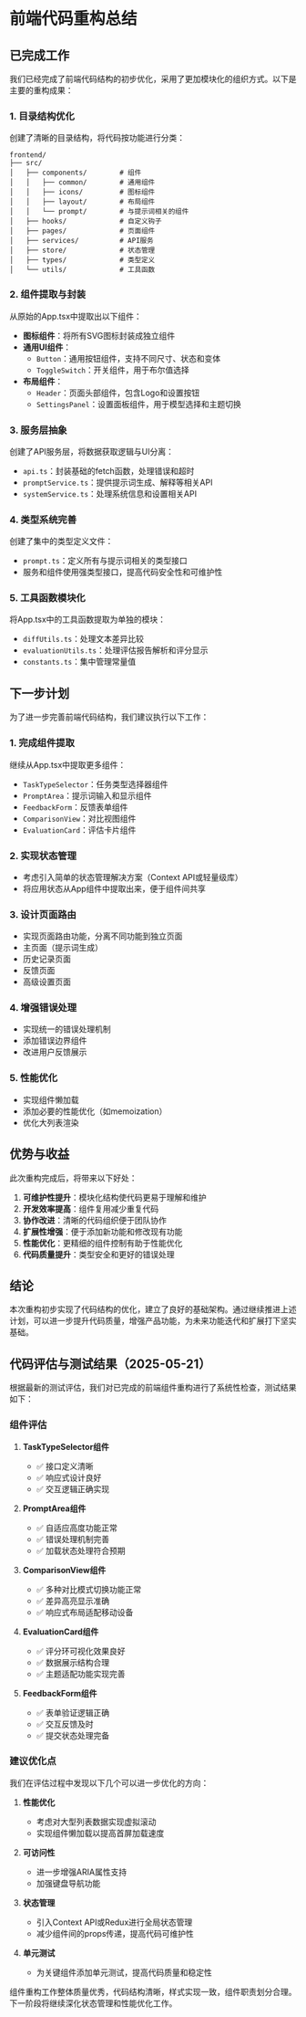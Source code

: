 # 前端代码重构总结

## 已完成工作

我们已经完成了前端代码结构的初步优化，采用了更加模块化的组织方式。以下是主要的重构成果：

### 1. 目录结构优化

创建了清晰的目录结构，将代码按功能进行分类：

```
frontend/
├── src/
│   ├── components/        # 组件
│   │   ├── common/        # 通用组件
│   │   ├── icons/         # 图标组件
│   │   ├── layout/        # 布局组件
│   │   └── prompt/        # 与提示词相关的组件
│   ├── hooks/             # 自定义钩子
│   ├── pages/             # 页面组件
│   ├── services/          # API服务
│   ├── store/             # 状态管理
│   ├── types/             # 类型定义
│   └── utils/             # 工具函数
```

### 2. 组件提取与封装

从原始的App.tsx中提取出以下组件：

- **图标组件**：将所有SVG图标封装成独立组件
- **通用UI组件**：
  - `Button`：通用按钮组件，支持不同尺寸、状态和变体
  - `ToggleSwitch`：开关组件，用于布尔值选择
- **布局组件**：
  - `Header`：页面头部组件，包含Logo和设置按钮
  - `SettingsPanel`：设置面板组件，用于模型选择和主题切换

### 3. 服务层抽象

创建了API服务层，将数据获取逻辑与UI分离：

- `api.ts`：封装基础的fetch函数，处理错误和超时
- `promptService.ts`：提供提示词生成、解释等相关API
- `systemService.ts`：处理系统信息和设置相关API

### 4. 类型系统完善

创建了集中的类型定义文件：

- `prompt.ts`：定义所有与提示词相关的类型接口
- 服务和组件使用强类型接口，提高代码安全性和可维护性

### 5. 工具函数模块化

将App.tsx中的工具函数提取为单独的模块：

- `diffUtils.ts`：处理文本差异比较
- `evaluationUtils.ts`：处理评估报告解析和评分显示
- `constants.ts`：集中管理常量值

## 下一步计划

为了进一步完善前端代码结构，我们建议执行以下工作：

### 1. 完成组件提取

继续从App.tsx中提取更多组件：

- `TaskTypeSelector`：任务类型选择器组件
- `PromptArea`：提示词输入和显示组件
- `FeedbackForm`：反馈表单组件
- `ComparisonView`：对比视图组件
- `EvaluationCard`：评估卡片组件

### 2. 实现状态管理

- 考虑引入简单的状态管理解决方案（Context API或轻量级库）
- 将应用状态从App组件中提取出来，便于组件间共享

### 3. 设计页面路由

- 实现页面路由功能，分离不同功能到独立页面
- 主页面（提示词生成）
- 历史记录页面
- 反馈页面
- 高级设置页面

### 4. 增强错误处理

- 实现统一的错误处理机制
- 添加错误边界组件
- 改进用户反馈展示

### 5. 性能优化

- 实现组件懒加载
- 添加必要的性能优化（如memoization）
- 优化大列表渲染

## 优势与收益

此次重构完成后，将带来以下好处：

1. **可维护性提升**：模块化结构使代码更易于理解和维护
2. **开发效率提高**：组件复用减少重复代码
3. **协作改进**：清晰的代码组织便于团队协作
4. **扩展性增强**：便于添加新功能和修改现有功能
5. **性能优化**：更精细的组件控制有助于性能优化
6. **代码质量提升**：类型安全和更好的错误处理

## 结论

本次重构初步实现了代码结构的优化，建立了良好的基础架构。通过继续推进上述计划，可以进一步提升代码质量，增强产品功能，为未来功能迭代和扩展打下坚实基础。 

## 代码评估与测试结果（2025-05-21）

根据最新的测试评估，我们对已完成的前端组件重构进行了系统性检查，测试结果如下：

### 组件评估

1. **TaskTypeSelector组件**
   - ✅ 接口定义清晰
   - ✅ 响应式设计良好
   - ✅ 交互逻辑正确实现

2. **PromptArea组件**
   - ✅ 自适应高度功能正常
   - ✅ 错误处理机制完善
   - ✅ 加载状态处理符合预期

3. **ComparisonView组件**
   - ✅ 多种对比模式切换功能正常
   - ✅ 差异高亮显示准确
   - ✅ 响应式布局适配移动设备

4. **EvaluationCard组件**
   - ✅ 评分环可视化效果良好
   - ✅ 数据展示结构合理
   - ✅ 主题适配功能实现完善

5. **FeedbackForm组件**
   - ✅ 表单验证逻辑正确
   - ✅ 交互反馈及时
   - ✅ 提交状态处理完备

### 建议优化点

我们在评估过程中发现以下几个可以进一步优化的方向：

1. **性能优化**
   - 考虑对大型列表数据实现虚拟滚动
   - 实现组件懒加载以提高首屏加载速度

2. **可访问性**
   - 进一步增强ARIA属性支持
   - 加强键盘导航功能

3. **状态管理**
   - 引入Context API或Redux进行全局状态管理
   - 减少组件间的props传递，提高代码可维护性

4. **单元测试**
   - 为关键组件添加单元测试，提高代码质量和稳定性

组件重构工作整体质量优秀，代码结构清晰，样式实现一致，组件职责划分合理。下一阶段将继续深化状态管理和性能优化工作。 